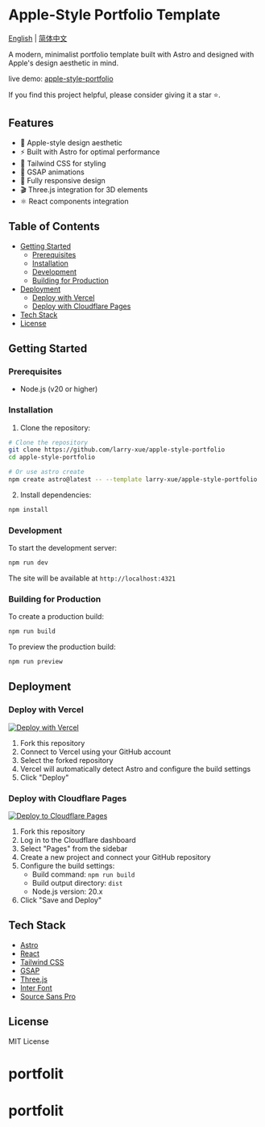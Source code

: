 # Apple-Style Portfolio Template

[English](README.md) | [简体中文](README.zh-CN.md)

A modern, minimalist portfolio template built with Astro and designed with Apple's design aesthetic in mind.

live demo: [apple-style-portfolio](https://apple-style-portfolio.larryxue.dev/)

If you find this project helpful, please consider giving it a star ⭐️.

## Features

- 🍎 Apple-style design aesthetic
- ⚡️ Built with Astro for optimal performance
- 🎨 Tailwind CSS for styling
- 🌟 GSAP animations
- 📱 Fully responsive design
- 🎬 Three.js integration for 3D elements
- ⚛️ React components integration

## Table of Contents

- [Getting Started](#getting-started)
  - [Prerequisites](#prerequisites)
  - [Installation](#installation)
  - [Development](#development)
  - [Building for Production](#building-for-production)
- [Deployment](#deployment)
  - [Deploy with Vercel](#deploy-with-vercel)
  - [Deploy with Cloudflare Pages](#deploy-with-cloudflare-pages)
- [Tech Stack](#tech-stack)
- [License](#license)

## Getting Started

### Prerequisites

- Node.js (v20 or higher)

### Installation

1. Clone the repository:

```bash
# Clone the repository
git clone https://github.com/larry-xue/apple-style-portfolio
cd apple-style-portfolio

# Or use astro create
npm create astro@latest -- --template larry-xue/apple-style-portfolio
```

2. Install dependencies:

```bash
npm install
```

### Development

To start the development server:

```bash
npm run dev
```

The site will be available at `http://localhost:4321`

### Building for Production

To create a production build:

```bash
npm run build
```

To preview the production build:

```bash
npm run preview
```

## Deployment

### Deploy with Vercel

[![Deploy with Vercel](https://vercel.com/button)](https://vercel.com/new/clone?repository-url=https://github.com/larry-xue/apple-style-portfolio)

1. Fork this repository
2. Connect to Vercel using your GitHub account
3. Select the forked repository
4. Vercel will automatically detect Astro and configure the build settings
5. Click "Deploy"

### Deploy with Cloudflare Pages

[![Deploy to Cloudflare Pages](https://img.shields.io/badge/Deploy%20to-Cloudflare%20Pages-orange.svg?logo=cloudflare)](https://dash.cloudflare.com/sign-up)

1. Fork this repository
2. Log in to the Cloudflare dashboard
3. Select "Pages" from the sidebar
4. Create a new project and connect your GitHub repository
5. Configure the build settings:
   - Build command: `npm run build`
   - Build output directory: `dist`
   - Node.js version: 20.x
6. Click "Save and Deploy"

## Tech Stack

- [Astro](https://astro.build)
- [React](https://reactjs.org)
- [Tailwind CSS](https://tailwindcss.com)
- [GSAP](https://greensock.com/gsap)
- [Three.js](https://threejs.org)
- [Inter Font](https://rsms.me/inter)
- [Source Sans Pro](https://fonts.google.com/specimen/Source+Sans+Pro)

## License

MIT License
# portfolit
# portfolit

